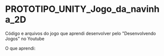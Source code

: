# PROTOTIPO_UNITY_Jogo_da_navinha_2D

Código e arquivos do jogo que aprendi desenvolver pelo "Desenvolvendo Jogos" no Youtube

O que aprendi:
